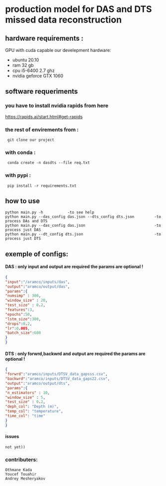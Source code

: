  # production model for DAS and DTS missed data reconstruction 
 ## hardware requirements : 
 GPU with cuda capable 
 our develepment hardware:
 - ubuntu 20.10
 - ram 32 gb
 - cpu i5-6400 2.7 ghz
 - nvidia geforce GTX 1060 
 ##  software requeriments  
 ### you have to install nvidia rapids from here 
 https://rapids.ai/start.html#get-rapids
 ### the rest of envirements from :
     git clone our project 
 ###  with conda : 
     conda create -n dasdts --file req.txt 
 ### with pypi :  
     pip install -r requirements.txt 

 ## how to use
    python main.py -h           -to see help
    python main.py --das_config das.json --dts_config dts.json         -to process DAs and DTS 
    python main.py --das_config das.json                               -to process just DAS
    python main.py --dt_config dts.json                                -to process just DTS
 ## exemple of configs:  
 #### DAS : only input and output are required the params are optional !
   ```json
{
"input":"/aramco/inputs/das",
"output":"aramco/output/das",
"params":{
 "numsimp" : 300,
 "window_size" : 20,
 "test_size" : 0.2,
 "features":3,
 "epochs":50,
 "lstm_size":300,
 "drops":0.2,
 "lr":0.005,
 "batch_size":600
}
}     
```
   #### DTS : only forwrd,backwrd and output are required the params are optional !
   ```json
{
"forwrd":"aramco/inputs/DTSV_data_gapsss.csv",
"backwrd":"aramco/inputs/DTSV_data_gaps22.csv",
"output":"aramco/output/dts",
"params":{
 "n_estimators" : 10,
 "window_size" : 5,
 "test_size" : 0.2,
 "deph_col": "Depth (m)",
 "temp_col": "temperature",
 "time_col": "time"
}
}     
```
#### issues
    not yet))

### contributers:
    Othmane Kada
    Youcef Touahir
    Andrey Mesheryakov
